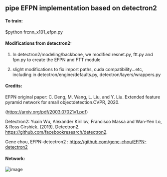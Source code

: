## pipe EFPN implementation based on detectron2

#### To train:

$python frcnn_x101_efpn.py


#### Modifications from detectron2:

1. In detectron2/modeling/backbone, we modified resnet.py, ftt.py and fpn.py to create the EFPN and FTT module

2. slight modifications to fix import paths, cuda compatibility...etc, including in detectron/engine/defaults.py, detectron/layers/wrappers.py


#### Credits:

EFPN original paper: C. Deng, M. Wang, L. Liu, and Y. Liu.  Extended feature pyramid network for small objectdetection.CVPR, 2020.

(https://arxiv.org/pdf/2003.07021v1.pdf)

Detectron2: Yuxin Wu, Alexander Kirillov, Francisco Massa and Wan-Yen Lo, & Ross Girshick. (2019). Detectron2. https://github.com/facebookresearch/detectron2.

Gene chou, EFPN-detectron2 :   https://github.com/gene-chou/EFPN-detectron2



#### Network:

![image](https://user-images.githubusercontent.com/30168759/125766383-51ef36d6-0ff1-4e9e-92a8-2ff401781c32.png)
